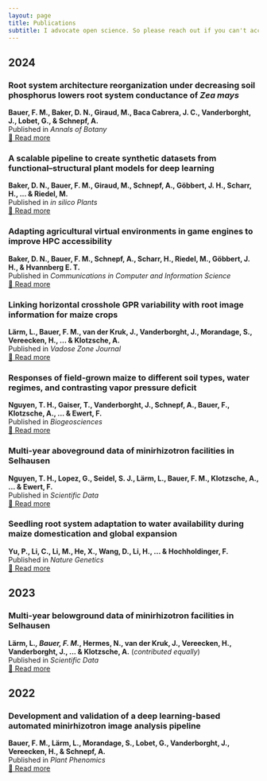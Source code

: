 ```yaml
---
layout: page
title: Publications
subtitle: I advocate open science. So please reach out if you can't access my publications.
---
```


## 2024

### Root system architecture reorganization under decreasing soil phosphorus lowers root system conductance of *Zea mays*
**Bauer, F. M., Baker, D. N., Giraud, M., Baca Cabrera, J. C., Vanderborght, J., Lobet, G., & Schnepf, A.**  
Published in *Annals of Botany*  
[🔗 Read more](https://doi.org/10.1093/aob/mcae198)

### A scalable pipeline to create synthetic datasets from functional–structural plant models for deep learning
**Baker, D. N., Bauer, F. M., Giraud, M., Schnepf, A., Göbbert, J. H., Scharr, H., ... & Riedel, M.**  
Published in *in silico Plants*  
[🔗 Read more](https://doi.org/10.1093/insilicoplants/diad022)

### Adapting agricultural virtual environments in game engines to improve HPC accessibility
**Baker, D. N., Bauer, F. M., Schnepf, A., Scharr, H., Riedel, M., Göbbert, J. H., & Hvannberg E. T.**  
Published in *Communications in Computer and Information Science*  
[🔗 Read more](https://doi.org/10.34734/FZJ-2024-03386)

### Linking horizontal crosshole GPR variability with root image information for maize crops
**Lärm, L., Bauer, F. M., van der Kruk, J., Vanderborght, J., Morandage, S., Vereecken, H., ... & Klotzsche, A.**  
Published in *Vadose Zone Journal*  
[🔗 Read more](https://doi.org/10.1002/vzj2.20293)

### Responses of field-grown maize to different soil types, water regimes, and contrasting vapor pressure deficit
**Nguyen, T. H., Gaiser, T., Vanderborght, J., Schnepf, A., Bauer, F., Klotzsche, A., ... & Ewert, F.**  
Published in *Biogeosciences*  
[🔗 Read more](https://doi.org/10.5194/egusphere-2023-2967)

### Multi-year aboveground data of minirhizotron facilities in Selhausen
**Nguyen, T. H., Lopez, G., Seidel, S. J., Lärm, L., Bauer, F. M., Klotzsche, A., ... & Ewert, F.**  
Published in *Scientific Data*  
[🔗 Read more](https://doi.org/10.1038/s41597-024-03535-2)

### Seedling root system adaptation to water availability during maize domestication and global expansion
**Yu, P., Li, C., Li, M., He, X., Wang, D., Li, H., ... & Hochholdinger, F.**  
Published in *Nature Genetics*  
[🔗 Read more](https://doi.org/10.1038/s41588-024-01761-3)

## 2023

### Multi-year belowground data of minirhizotron facilities in Selhausen
**Lärm, L.*, Bauer, F. M.*, Hermes, N., van der Kruk, J., Vereecken, H., Vanderborght, J., ... & Klotzsche, A.** (*contributed equally*)  
Published in *Scientific Data*  
[🔗 Read more](https://doi.org/10.1038/s41597-023-02570-9)

## 2022

### Development and validation of a deep learning-based automated minirhizotron image analysis pipeline
**Bauer, F. M., Lärm, L., Morandage, S., Lobet, G., Vanderborght, J., Vereecken, H., & Schnepf, A.**  
Published in *Plant Phenomics*  
[🔗 Read more](https://doi.org/10.34133/2022/9758532)